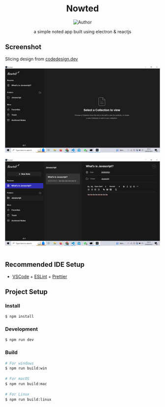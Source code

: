 <div align="center">

# Nowted
![Author](https://img.shields.io/badge/Author-Ricko%20Veriyanto-blue.svg?style=for-the-badge&logo=github)
<p>a simple noted app built using electron & reactjs</p>

</div>

## Screenshot
Slicing design from [codedesign.dev](https://codedesign.dev/challenge/nowted-app) 
<p align="center">
  <img alt="img" src="https://raw.githubusercontent.com/ricko-v/nowted-app/master/screenshot/Main.png"/><br/><br/>
  <img alt="img" src="https://raw.githubusercontent.com/ricko-v/nowted-app/master/screenshot/Sample.png"/><br/><br/>
</p>

## Recommended IDE Setup

- [VSCode](https://code.visualstudio.com/) + [ESLint](https://marketplace.visualstudio.com/items?itemName=dbaeumer.vscode-eslint) + [Prettier](https://marketplace.visualstudio.com/items?itemName=esbenp.prettier-vscode)

## Project Setup

### Install

```bash
$ npm install
```

### Development

```bash
$ npm run dev
```

### Build

```bash
# For windows
$ npm run build:win

# For macOS
$ npm run build:mac

# For Linux
$ npm run build:linux
```
